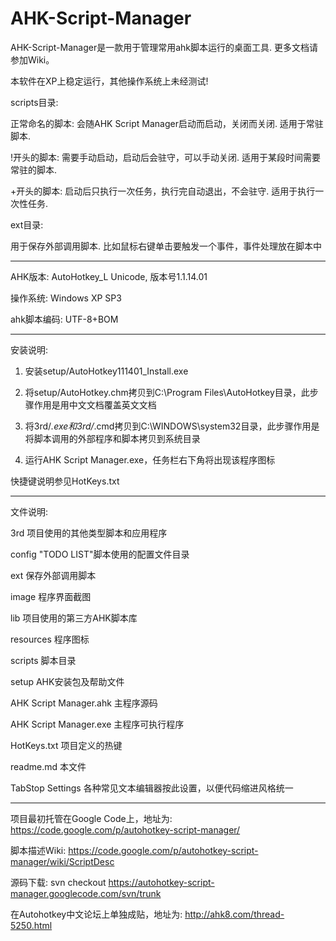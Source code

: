 # AHK-Script-Manager

AHK-Script-Manager是一款用于管理常用ahk脚本运行的桌面工具. 更多文档请参加Wiki。

本软件在XP上稳定运行，其他操作系统上未经测试!

scripts目录:

正常命名的脚本:	会随AHK Script Manager启动而启动，关闭而关闭. 适用于常驻脚本.

!开头的脚本:	需要手动启动，启动后会驻守，可以手动关闭. 适用于某段时间需要常驻的脚本.

+开头的脚本:	启动后只执行一次任务，执行完自动退出，不会驻守. 适用于执行一次性任务.

ext目录:

用于保存外部调用脚本. 比如鼠标右键单击要触发一个事件，事件处理放在脚本中

------------

AHK版本:		AutoHotkey_L Unicode, 版本号1.1.14.01

操作系统:		Windows XP SP3

ahk脚本编码:	UTF-8+BOM

------------

安装说明:

1. 安装setup/AutoHotkey111401_Install.exe

2. 将setup/AutoHotkey.chm拷贝到C:\Program Files\AutoHotkey目录，此步骤作用是用中文文档覆盖英文文档

3. 将3rd/*.exe和3rd/*.cmd拷贝到C:\WINDOWS\system32目录，此步骤作用是将脚本调用的外部程序和脚本拷贝到系统目录

4. 运行AHK Script Manager.exe，任务栏右下角将出现该程序图标

快捷键说明参见HotKeys.txt

--------------

文件说明:

3rd                      项目使用的其他类型脚本和应用程序

config                   "TODO LIST"脚本使用的配置文件目录

ext                      保存外部调用脚本

image                    程序界面截图

lib                      项目使用的第三方AHK脚本库

resources                程序图标

scripts                  脚本目录

setup                    AHK安装包及帮助文件

AHK Script Manager.ahk   主程序源码

AHK Script Manager.exe   主程序可执行程序

HotKeys.txt              项目定义的热键

readme.md                本文件

TabStop Settings         各种常见文本编辑器按此设置，以便代码缩进风格统一

--------------

项目最初托管在Google Code上，地址为: https://code.google.com/p/autohotkey-script-manager/

脚本描述Wiki: https://code.google.com/p/autohotkey-script-manager/wiki/ScriptDesc

源码下载: svn checkout https://autohotkey-script-manager.googlecode.com/svn/trunk

在Autohotkey中文论坛上单独成贴，地址为: http://ahk8.com/thread-5250.html


